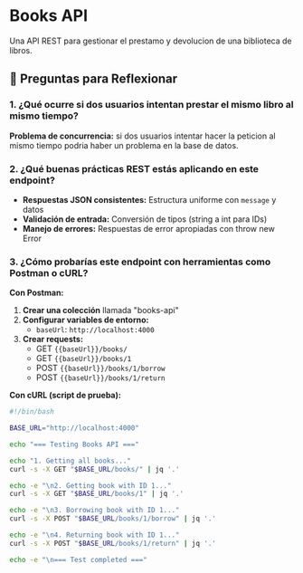 # Books API

Una API REST para gestionar el prestamo y devolucion de una biblioteca de libros.

## 🤔 Preguntas para Reflexionar

### 1. ¿Qué ocurre si dos usuarios intentan prestar el mismo libro al mismo tiempo?

**Problema de concurrencia:** si dos usuarios intentar hacer la peticion al mismo tiempo podria haber un problema en la base de datos.

### 2. ¿Qué buenas prácticas REST estás aplicando en este endpoint?

- **Respuestas JSON consistentes:** Estructura uniforme con `message` y datos
- **Validación de entrada:** Conversión de tipos (string a int para IDs)
- **Manejo de errores:** Respuestas de error apropiadas con throw new Error

### 3. ¿Cómo probarías este endpoint con herramientas como Postman o cURL?

**Con Postman:**

1. **Crear una colección** llamada "books-api"
2. **Configurar variables de entorno:**
   - `baseUrl`: `http://localhost:4000`
3. **Crear requests:**
   - GET `{{baseUrl}}/books/`
   - GET `{{baseUrl}}/books/1`
   - POST `{{baseUrl}}/books/1/borrow`
   - POST `{{baseUrl}}/books/1/return`

**Con cURL (script de prueba):**
```bash
#!/bin/bash

BASE_URL="http://localhost:4000"

echo "=== Testing Books API ==="

echo "1. Getting all books..."
curl -s -X GET "$BASE_URL/books/" | jq '.'

echo -e "\n2. Getting book with ID 1..."
curl -s -X GET "$BASE_URL/books/1" | jq '.'

echo -e "\n3. Borrowing book with ID 1..."
curl -s -X POST "$BASE_URL/books/1/borrow" | jq '.'

echo -e "\n4. Returning book with ID 1..."
curl -s -X POST "$BASE_URL/books/1/return" | jq '.'

echo -e "\n=== Test completed ==="
```
